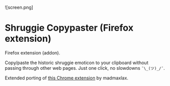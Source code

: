 ![screen.png]

# Shruggie Copypaster (Firefox extension)

Firefox extension (addon).

Copy/paste the historic shruggie emoticon to your clipboard without passing through other web pages. Just one click, no slowdowns `¯\_(ツ)_/¯`.

Extended porting of [this Chrome extension](https://github.com/madmaxlax/shruggie-chrome-ext) by madmaxlax.
